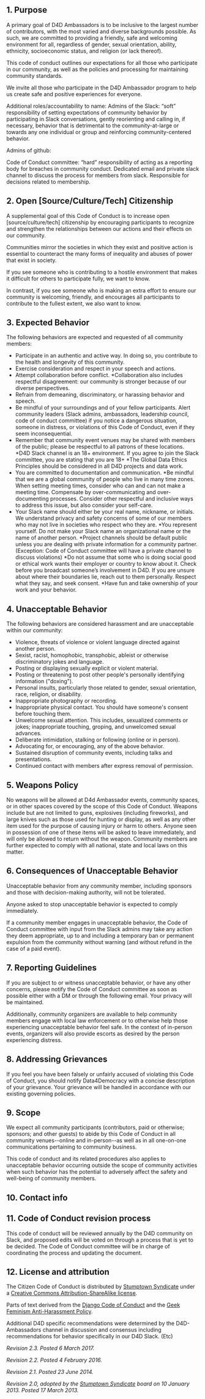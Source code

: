## 1. Purpose

A primary goal of D4D Ambassadors is to be inclusive to the largest number of contributors, with the most varied and diverse backgrounds possible. As such, we are committed to providing a friendly, safe and welcoming environment for all, regardless of gender, sexual orientation, ability, ethnicity, socioeconomic status, and religion (or lack thereof).

This code of conduct outlines our expectations for all those who participate in our community, as well as the policies and processing for maintaining community standards.

We invite all those who participate in the D4D Ambassador program to help us create safe and positive experiences for everyone.

Additional roles/accountability to name:
Admins of the Slack: “soft” responsibility of setting expectations of community behavior by participating in Slack conversations, gently reorienting and calling in, if necessary, behavior that is detrimental to the community-at-large or towards any one individual or group and reinforcing community-centered behavior.


Admins of github:

Code of Conduct committee: “hard” responsibility of acting as a reporting body for breaches in community conduct. Dedicated email and private slack channel to discuss the process for members from slack. Responsible for decisions related to membership.

## 2. Open [Source/Culture/Tech] Citizenship

A supplemental goal of this Code of Conduct is to increase open [source/culture/tech] citizenship by encouraging participants to recognize and strengthen the relationships between our actions and their effects on our community.

Communities mirror the societies in which they exist and positive action is essential to counteract the many forms of inequality and abuses of power that exist in society.


If you see someone who is contributing to a hostile environment that makes it difficult for others to participate fully, we want to know.

In contrast, if you see someone who is making an extra effort to ensure our community is welcoming, friendly, and encourages all participants to contribute to the fullest extent, we also want to know.

## 3. Expected Behavior

The following behaviors are expected and requested of all community members:

 * Participate in an authentic and active way. In doing so, you contribute to the health and longevity of this community.
 * Exercise consideration and respect in your speech and actions.
 * Attempt collaboration before conflict.
*Collaboration also includes respectful disagreement: our community is stronger because of our diverse perspectives.
 * Refrain from demeaning, discriminatory, or harassing behavior and speech.
 * Be mindful of your surroundings and of your fellow participants. Alert community leaders (Slack admins, ambassadors, leadership council, code of conduct committee) if you notice a dangerous situation, someone in distress, or violations of this Code of Conduct, even if they seem inconsequential.
 * Remember that community event venues may be shared with members of the public; please be respectful to all patrons of these locations.
*D4D Slack channel is an 18+ environment. If you agree to join the Slack committee, you are stating that you are 18+
*The Global Data Ethics Principles should be considered in all D4D projects and data work.
* You are committed to documentation and communication.
*Be mindful that we are a global community of people who live in many time zones. When setting meeting times, consider who can and can not make a meeting time. Compensate by over-communicating and over-documenting processes. Consider other respectful and inclusive ways to address this issue, but also consider your self-care.
* Your Slack name should either be your real name, nickname, or initials. We understand privacy and safety concerns of some of our members who may not live in societies who respect who they are.
*You represent yourself. Do not make your Slack name an organizational name or the name of another person.
*Project channels should be default public unless you are dealing with private information for a community partner. (Exception: Code of Conduct committee will have a private channel to discuss violations)
*Do not assume that some who is doing social good or ethical work wants their employer or country to know about it. Check before you broadcast someone’s involvement in D4D. If you are unsure about where their boundaries lie, reach out to them personally. Respect what they say, and seek consent.
*Have fun and take ownership of your work and your behavior.

## 4. Unacceptable Behavior

The following behaviors are considered harassment and are unacceptable within our community:

 * Violence, threats of violence or violent language directed against another person.
 * Sexist, racist, homophobic, transphobic, ableist or otherwise discriminatory jokes and language.
 * Posting or displaying sexually explicit or violent material.
 * Posting or threatening to post other people's personally identifying information ("doxing").
 * Personal insults, particularly those related to gender, sexual orientation, race, religion, or disability.
 * Inappropriate photography or recording.
 * Inappropriate physical contact. You should have someone's consent before touching them.
 * Unwelcome sexual attention. This includes, sexualized comments or jokes; inappropriate touching, groping, and unwelcomed sexual advances.
 * Deliberate intimidation, stalking or following (online or in person).
 * Advocating for, or encouraging, any of the above behavior.
 * Sustained disruption of community events, including talks and presentations.
* Continued contact with members after express removal of permission.

## 5. Weapons Policy

No weapons will be allowed at D4d Ambassador events, community spaces, or in other spaces covered by the scope of this Code of Conduct. Weapons include but are not limited to guns, explosives (including fireworks), and large knives such as those used for hunting or display, as well as any other item used for the purpose of causing injury or harm to others. Anyone seen in possession of one of these items will be asked to leave immediately, and will only be allowed to return without the weapon. Community members are further expected to comply with all national, state and local laws on this matter.

## 6. Consequences of Unacceptable Behavior

Unacceptable behavior from any community member, including sponsors and those with decision-making authority, will not be tolerated.

Anyone asked to stop unacceptable behavior is expected to comply immediately.

If a community member engages in unacceptable behavior, the Code of Conduct committee with input from the Slack admins may take any action they deem appropriate, up to and including a temporary ban or permanent expulsion from the community without warning (and without refund in the case of a paid event).

## 7. Reporting Guidelines

If you are subject to or witness unacceptable behavior, or have any other concerns, please notify the Code of Conduct committee as soon as possible either with a DM or through the following email. Your privacy will be maintained.



Additionally, community organizers are available to help community members engage with local law enforcement or to otherwise help those experiencing unacceptable behavior feel safe. In the context of in-person events, organizers will also provide escorts as desired by the person experiencing distress.

## 8. Addressing Grievances

If you feel you have been falsely or unfairly accused of violating this Code of Conduct, you should notify Data4Democracy with a concise description of your grievance. Your grievance will be handled in accordance with our existing governing policies.



## 9. Scope

We expect all community participants (contributors, paid or otherwise; sponsors; and other guests) to abide by this Code of Conduct in all community venues--online and in-person--as well as in all one-on-one communications pertaining to community business.

This code of conduct and its related procedures also applies to unacceptable behavior occurring outside the scope of community activities when such behavior has the potential to adversely affect the safety and well-being of community members.

## 10. Contact info

## 11. Code of Conduct revision process

This code of conduct will be reviewed annually by the D4D community on Slack, and proposed edits will be voted on through a process that is yet to be decided. The Code of Conduct committee will be in charge of coordinating the process and updating the document.

## 12. License and attribution

The Citizen Code of Conduct is distributed by [Stumptown Syndicate](http://stumptownsyndicate.org) under a [Creative Commons Attribution-ShareAlike license](http://creativecommons.org/licenses/by-sa/3.0/).

Parts of text derived from the [Django Code of Conduct](https://www.djangoproject.com/conduct/) and the [Geek Feminism Anti-Harassment Policy](http://geekfeminism.wikia.com/wiki/Conference_anti-harassment/Policy).

Additional D4D specific recommendations were determined by the D4D-Ambassadors channel in discussion and consensus including recommendations for behavior specifically in our D4D Slack. (Etc)

_Revision 2.3. Posted 6 March 2017._

_Revision 2.2. Posted 4 February 2016._

_Revision 2.1. Posted 23 June 2014._

_Revision 2.0, adopted by the [Stumptown Syndicate](http://stumptownsyndicate.org) board on 10 January 2013. Posted 17 March 2013._

